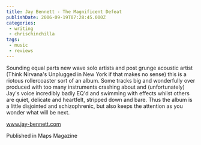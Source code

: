 ```yaml
---
title: Jay Bennett - The Magnificent Defeat
publishDate: 2006-09-19T07:28:45.000Z
categories:
 - writing
 - chrischinchilla
tags:
 - music 
 - reviews
---
```


Sounding equal parts new wave solo artists and post grunge acoustic artist (Think Nirvana's Unplugged in New York if that makes no sense) this is a riotous rollercoaster sort of an album. Some tracks big and wonderfully over produced with too many instruments crashing about and (unfortunately) Jay's voice incredibly badly EQ'd and swimming with effects whilst others are quiet, delicate and heartfelt, stripped down and bare. Thus the album is a little disjointed and schizophrenic, but also keeps the attention as you wonder what will be next.

<a href='https://www.jay-bennett.com' target='_blank'>www.jay-bennett.com</a>

Published in Maps Magazine
